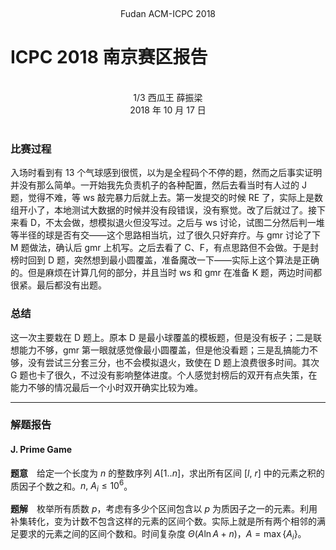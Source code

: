 <br /><center class="subtitle">Fudan ACM-ICPC 2018</center>

# ICPC 2018 南京赛区报告

<br />
<center>1/3 西瓜王 薛振梁</center>
<center>2018 年 10 月 17 日</center>

<br />

### 比赛过程

入场时看到有 13 个气球感到很慌，以为是全程码个不停的题，然而之后事实证明并没有那么简单。一开始我先负责机子的各种配置，然后去看当时有人过的 J 题，觉得不难，等 ws 敲完暴力后就上去。第一发提交的时候 RE 了，实际上是数组开小了，本地测试大数据的时候并没有段错误，没有察觉。改了后就过了。接下来看 D，不太会做，想模拟退火但没写过。之后与 ws 讨论，试图二分然后判一堆等半径的球是否有交——这个思路相当坑，过了很久只好弃疗。与 gmr 讨论了下 M 题做法，确认后 gmr 上机写。之后去看了 C、F，有点思路但不会做。于是封榜时回到 D 题，突然想到最小圆覆盖，准备魔改一下——实际上这个算法是正确的。但是麻烦在计算几何的部分，并且当时 ws 和 gmr 在准备 K 题，两边时间都很紧。最后都没有出题。

### 总结

这一次主要栽在 D 题上。原本 D 是最小球覆盖的模板题，但是没有板子；二是联想能力不够，gmr 第一眼就感觉像最小圆覆盖，但是他没看题；三是乱搞能力不够，没有尝试三分套三分，也不会模拟退火，致使在 D 题上浪费很多时间。其次 G 题也卡了很久，不过没有影响整体进度。个人感觉封榜后的双开有点失策，在能力不够的情况最后一个小时双开确实比较为难。

***

### 解题报告

#### J. Prime Game

**题意**　给定一个长度为 $n$ 的整数序列 $A[1..n]$，求出所有区间 $[l,\ r]$ 中的元素之积的质因子个数之和。$n,\ A_i \leqslant 10^6$。

**题解**　枚举所有质数 $p$，考虑有多少个区间包含以 $p$ 为质因子之一的元素。利用补集转化，变为计数不包含这样的元素的区间个数。实际上就是所有两个相邻的满足要求的元素之间的区间个数和。时间复杂度 $\Theta(A \ln A + n)$，$A = \max\{A_i\}$。